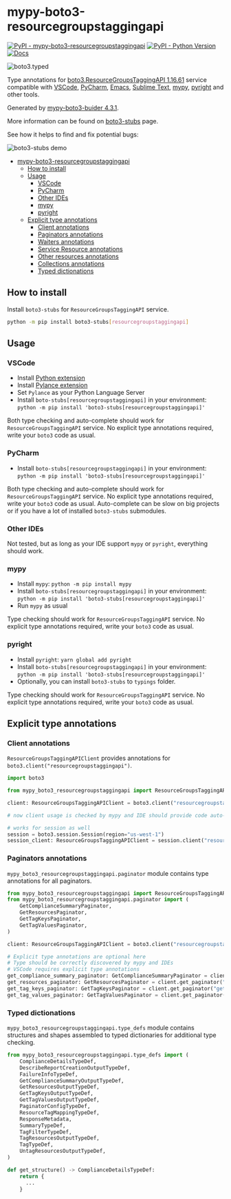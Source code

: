 # mypy-boto3-resourcegroupstaggingapi

[![PyPI - mypy-boto3-resourcegroupstaggingapi](https://img.shields.io/pypi/v/mypy-boto3-resourcegroupstaggingapi.svg?color=blue)](https://pypi.org/project/mypy-boto3-resourcegroupstaggingapi)
[![PyPI - Python Version](https://img.shields.io/pypi/pyversions/mypy-boto3-resourcegroupstaggingapi.svg?color=blue)](https://pypi.org/project/mypy-boto3-resourcegroupstaggingapi)
[![Docs](https://img.shields.io/readthedocs/mypy-boto3-builder.svg?color=blue)](https://mypy-boto3-builder.readthedocs.io/)

![boto3.typed](https://github.com/vemel/mypy_boto3_builder/raw/master/logo.png)

Type annotations for
[boto3.ResourceGroupsTaggingAPI 1.16.61](https://boto3.amazonaws.com/v1/documentation/api/1.16.61/reference/services/resourcegroupstaggingapi.html#ResourceGroupsTaggingAPI) service
compatible with
[VSCode](https://code.visualstudio.com/),
[PyCharm](https://www.jetbrains.com/pycharm/),
[Emacs](https://www.gnu.org/software/emacs/),
[Sublime Text](https://www.sublimetext.com/),
[mypy](https://github.com/python/mypy),
[pyright](https://github.com/microsoft/pyright)
and other tools.

Generated by [mypy-boto3-buider 4.3.1](https://github.com/vemel/mypy_boto3_builder).

More information can be found on [boto3-stubs](https://pypi.org/project/boto3-stubs/) page.

See how it helps to find and fix potential bugs:

![boto3-stubs demo](https://github.com/vemel/mypy_boto3_builder/raw/master/demo.gif)

- [mypy-boto3-resourcegroupstaggingapi](#mypy-boto3-resourcegroupstaggingapi)
  - [How to install](#how-to-install)
  - [Usage](#usage)
    - [VSCode](#vscode)
    - [PyCharm](#pycharm)
    - [Other IDEs](#other-ides)
    - [mypy](#mypy)
    - [pyright](#pyright)
  - [Explicit type annotations](#explicit-type-annotations)
    - [Client annotations](#client-annotations)
    - [Paginators annotations](#paginators-annotations)
    - [Waiters annotations](#waiters-annotations)
    - [Service Resource annotations](#service-resource-annotations)
    - [Other resources annotations](#other-resources-annotations)
    - [Collections annotations](#collections-annotations)
    - [Typed dictionations](#typed-dictionations)

## How to install

Install `boto3-stubs` for `ResourceGroupsTaggingAPI` service.

```bash
python -m pip install boto3-stubs[resourcegroupstaggingapi]
```

## Usage

### VSCode

- Install [Python extension](https://marketplace.visualstudio.com/items?itemName=ms-python.python)
- Install [Pylance extension](https://marketplace.visualstudio.com/items?itemName=ms-python.vscode-pylance)
- Set `Pylance` as your Python Language Server
- Install `boto-stubs[resourcegroupstaggingapi]` in your environment: `python -m pip install 'boto3-stubs[resourcegroupstaggingapi]'`

Both type checking and auto-complete should work for `ResourceGroupsTaggingAPI` service.
No explicit type annotations required, write your `boto3` code as usual.

### PyCharm

- Install `boto-stubs[resourcegroupstaggingapi]` in your environment: `python -m pip install 'boto3-stubs[resourcegroupstaggingapi]'`

Both type checking and auto-complete should work for `ResourceGroupsTaggingAPI` service.
No explicit type annotations required, write your `boto3` code as usual.
Auto-complete can be slow on big projects or if you have a lot of installed `boto3-stubs` submodules.

### Other IDEs

Not tested, but as long as your IDE support `mypy` or `pyright`, everything should work.

### mypy

- Install `mypy`: `python -m pip install mypy`
- Install `boto-stubs[resourcegroupstaggingapi]` in your environment: `python -m pip install 'boto3-stubs[resourcegroupstaggingapi]'`
- Run `mypy` as usual

Type checking should work for `ResourceGroupsTaggingAPI` service.
No explicit type annotations required, write your `boto3` code as usual.

### pyright

- Install `pyright`: `yarn global add pyright`
- Install `boto-stubs[resourcegroupstaggingapi]` in your environment: `python -m pip install 'boto3-stubs[resourcegroupstaggingapi]'`
- Optionally, you can install `boto3-stubs` to `typings` folder.

Type checking should work for `ResourceGroupsTaggingAPI` service.
No explicit type annotations required, write your `boto3` code as usual.

## Explicit type annotations

### Client annotations

`ResourceGroupsTaggingAPIClient` provides annotations for `boto3.client("resourcegroupstaggingapi")`.

```python
import boto3

from mypy_boto3_resourcegroupstaggingapi import ResourceGroupsTaggingAPIClient

client: ResourceGroupsTaggingAPIClient = boto3.client("resourcegroupstaggingapi")

# now client usage is checked by mypy and IDE should provide code auto-complete

# works for session as well
session = boto3.session.Session(region="us-west-1")
session_client: ResourceGroupsTaggingAPIClient = session.client("resourcegroupstaggingapi")
```

### Paginators annotations

`mypy_boto3_resourcegroupstaggingapi.paginator` module contains type annotations for all paginators.

```python
from mypy_boto3_resourcegroupstaggingapi import ResourceGroupsTaggingAPIClient
from mypy_boto3_resourcegroupstaggingapi.paginator import (
    GetComplianceSummaryPaginator,
    GetResourcesPaginator,
    GetTagKeysPaginator,
    GetTagValuesPaginator,
)

client: ResourceGroupsTaggingAPIClient = boto3.client("resourcegroupstaggingapi")

# Explicit type annotations are optional here
# Type should be correctly discovered by mypy and IDEs
# VSCode requires explicit type annotations
get_compliance_summary_paginator: GetComplianceSummaryPaginator = client.get_paginator("get_compliance_summary")
get_resources_paginator: GetResourcesPaginator = client.get_paginator("get_resources")
get_tag_keys_paginator: GetTagKeysPaginator = client.get_paginator("get_tag_keys")
get_tag_values_paginator: GetTagValuesPaginator = client.get_paginator("get_tag_values")
```







### Typed dictionations

`mypy_boto3_resourcegroupstaggingapi.type_defs` module contains structures and shapes assembled
to typed dictionaries for additional type checking.

```python
from mypy_boto3_resourcegroupstaggingapi.type_defs import (
    ComplianceDetailsTypeDef,
    DescribeReportCreationOutputTypeDef,
    FailureInfoTypeDef,
    GetComplianceSummaryOutputTypeDef,
    GetResourcesOutputTypeDef,
    GetTagKeysOutputTypeDef,
    GetTagValuesOutputTypeDef,
    PaginatorConfigTypeDef,
    ResourceTagMappingTypeDef,
    ResponseMetadata,
    SummaryTypeDef,
    TagFilterTypeDef,
    TagResourcesOutputTypeDef,
    TagTypeDef,
    UntagResourcesOutputTypeDef,
)

def get_structure() -> ComplianceDetailsTypeDef:
    return {
      ...
    }
```
